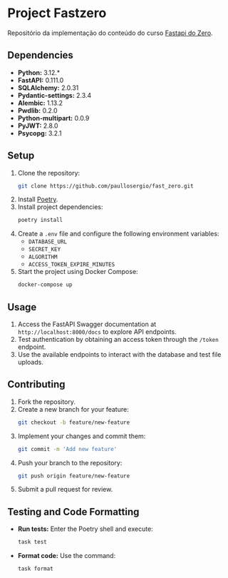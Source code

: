 
# Project Fastzero

Repositório da implementação do conteúdo do curso [Fastapi do Zero](https://fastapidozero.dunossauro.com).

## Dependencies

- **Python:** 3.12.*
- **FastAPI:** 0.111.0
- **SQLAlchemy:** 2.0.31
- **Pydantic-settings:** 2.3.4
- **Alembic:** 1.13.2
- **Pwdlib:** 0.2.0
- **Python-multipart:** 0.0.9
- **PyJWT:** 2.8.0
- **Psycopg:** 3.2.1

## Setup

1. Clone the repository:
   ```bash
   git clone https://github.com/paullosergio/fast_zero.git
   ```
2. Install [Poetry](https://python-poetry.org/).
3. Install project dependencies:
   ```bash
   poetry install
   ```
4. Create a `.env` file and configure the following environment variables:
   - `DATABASE_URL`
   - `SECRET_KEY`
   - `ALGORITHM`
   - `ACCESS_TOKEN_EXPIRE_MINUTES`
5. Start the project using Docker Compose:
   ```bash
   docker-compose up
   ```

## Usage

1. Access the FastAPI Swagger documentation at `http://localhost:8000/docs` to explore API endpoints.
2. Test authentication by obtaining an access token through the `/token` endpoint.
3. Use the available endpoints to interact with the database and test file uploads.

## Contributing

1. Fork the repository.
2. Create a new branch for your feature:
   ```bash
   git checkout -b feature/new-feature
   ```
3. Implement your changes and commit them:
   ```bash
   git commit -m 'Add new feature'
   ```
4. Push your branch to the repository:
   ```bash
   git push origin feature/new-feature
   ```
5. Submit a pull request for review.

## Testing and Code Formatting

- **Run tests:** Enter the Poetry shell and execute:
  ```bash
  task test
  ```
- **Format code:** Use the command:
  ```bash
  task format
  ```
